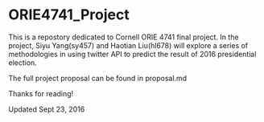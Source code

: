 # ORIE4741_Project

This is a repostory dedicated to Cornell ORIE 4741 final project. In the project, Siyu Yang(sy457) and Haotian Liu(hl678) will explore a series of methodologies in using twitter API to predict the result of 2016 presidential election.

The full project proposal can be found in proposal.md

Thanks for reading!

Updated Sept 23, 2016
